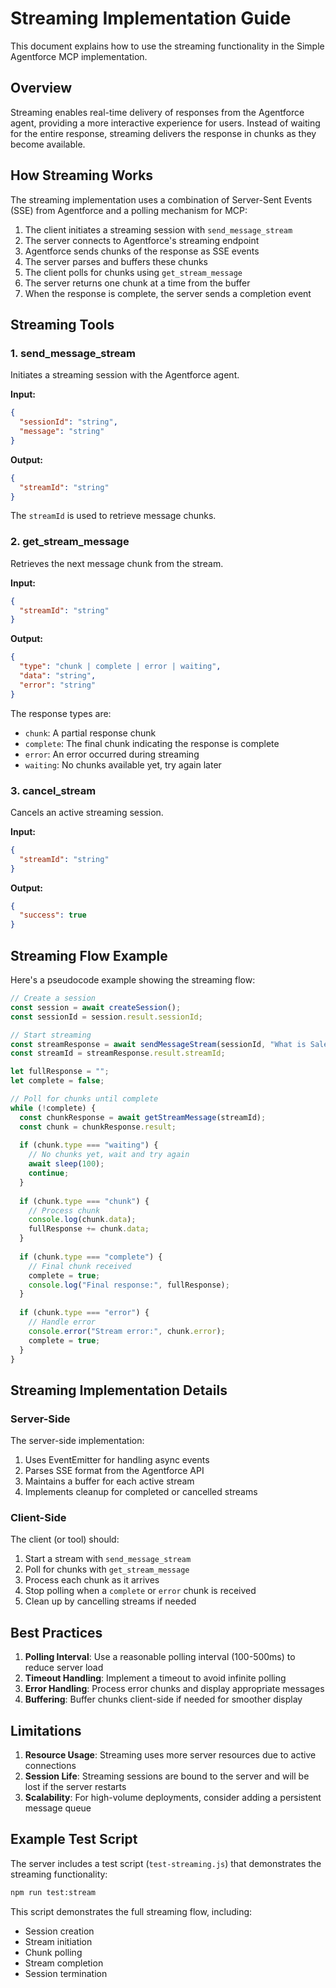 # Streaming Implementation Guide

This document explains how to use the streaming functionality in the Simple Agentforce MCP implementation.

## Overview

Streaming enables real-time delivery of responses from the Agentforce agent, providing a more interactive experience for users. Instead of waiting for the entire response, streaming delivers the response in chunks as they become available.

## How Streaming Works

The streaming implementation uses a combination of Server-Sent Events (SSE) from Agentforce and a polling mechanism for MCP:

1. The client initiates a streaming session with `send_message_stream`
2. The server connects to Agentforce's streaming endpoint
3. Agentforce sends chunks of the response as SSE events
4. The server parses and buffers these chunks
5. The client polls for chunks using `get_stream_message`
6. The server returns one chunk at a time from the buffer
7. When the response is complete, the server sends a completion event

## Streaming Tools

### 1. send_message_stream

Initiates a streaming session with the Agentforce agent.

**Input:**
```json
{
  "sessionId": "string",
  "message": "string"
}
```

**Output:**
```json
{
  "streamId": "string"
}
```

The `streamId` is used to retrieve message chunks.

### 2. get_stream_message

Retrieves the next message chunk from the stream.

**Input:**
```json
{
  "streamId": "string"
}
```

**Output:**
```json
{
  "type": "chunk | complete | error | waiting",
  "data": "string",
  "error": "string"
}
```

The response types are:
- `chunk`: A partial response chunk
- `complete`: The final chunk indicating the response is complete
- `error`: An error occurred during streaming
- `waiting`: No chunks available yet, try again later

### 3. cancel_stream

Cancels an active streaming session.

**Input:**
```json
{
  "streamId": "string"
}
```

**Output:**
```json
{
  "success": true
}
```

## Streaming Flow Example

Here's a pseudocode example showing the streaming flow:

```javascript
// Create a session
const session = await createSession();
const sessionId = session.result.sessionId;

// Start streaming
const streamResponse = await sendMessageStream(sessionId, "What is Salesforce?");
const streamId = streamResponse.result.streamId;

let fullResponse = "";
let complete = false;

// Poll for chunks until complete
while (!complete) {
  const chunkResponse = await getStreamMessage(streamId);
  const chunk = chunkResponse.result;
  
  if (chunk.type === "waiting") {
    // No chunks yet, wait and try again
    await sleep(100);
    continue;
  }
  
  if (chunk.type === "chunk") {
    // Process chunk
    console.log(chunk.data);
    fullResponse += chunk.data;
  }
  
  if (chunk.type === "complete") {
    // Final chunk received
    complete = true;
    console.log("Final response:", fullResponse);
  }
  
  if (chunk.type === "error") {
    // Handle error
    console.error("Stream error:", chunk.error);
    complete = true;
  }
}
```

## Streaming Implementation Details

### Server-Side

The server-side implementation:

1. Uses EventEmitter for handling async events
2. Parses SSE format from the Agentforce API
3. Maintains a buffer for each active stream
4. Implements cleanup for completed or cancelled streams

### Client-Side

The client (or tool) should:

1. Start a stream with `send_message_stream`
2. Poll for chunks with `get_stream_message`
3. Process each chunk as it arrives
4. Stop polling when a `complete` or `error` chunk is received
5. Clean up by cancelling streams if needed

## Best Practices

1. **Polling Interval**: Use a reasonable polling interval (100-500ms) to reduce server load
2. **Timeout Handling**: Implement a timeout to avoid infinite polling
3. **Error Handling**: Process error chunks and display appropriate messages
4. **Buffering**: Buffer chunks client-side if needed for smoother display

## Limitations

1. **Resource Usage**: Streaming uses more server resources due to active connections
2. **Session Life**: Streaming sessions are bound to the server and will be lost if the server restarts
3. **Scalability**: For high-volume deployments, consider adding a persistent message queue

## Example Test Script

The server includes a test script (`test-streaming.js`) that demonstrates the streaming functionality:

```bash
npm run test:stream
```

This script demonstrates the full streaming flow, including:
- Session creation
- Stream initiation
- Chunk polling
- Stream completion
- Session termination